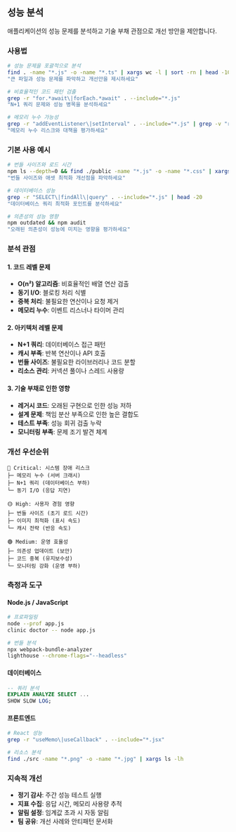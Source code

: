 ## 성능 분석

애플리케이션의 성능 문제를 분석하고 기술 부채 관점으로 개선 방안을 제안합니다.

### 사용법

```bash
# 성능 문제을 포괄적으로 분석
find . -name "*.js" -o -name "*.ts" | xargs wc -l | sort -rn | head -10
"큰 파일과 성능 문제를 파악하고 개선안을 제시하세요"

# 비효율적인 코드 패턴 검출
grep -r "for.*await\|forEach.*await" . --include="*.js"
"N+1 쿼리 문제와 성능 병목을 분석하세요"

# 메모리 누수 가능성
grep -r "addEventListener\|setInterval" . --include="*.js" | grep -v "removeEventListener\|clearInterval"
"메모리 누수 리스크와 대책을 평가하세요"
```

### 기본 사용 예시

```bash
# 번들 사이즈와 로드 시간
npm ls --depth=0 && find ./public -name "*.js" -o -name "*.css" | xargs ls -lh
"번들 사이즈와 애셋 최적화 개선점을 파악하세요"

# 데이터베이스 성능
grep -r "SELECT\|findAll\|query" . --include="*.js" | head -20
"데이터베이스 쿼리 최적화 포인트를 분석하세요"

# 의존성의 성능 영향
npm outdated && npm audit
"오래된 의존성이 성능에 미치는 영향을 평가하세요"
```

### 분석 관점

#### 1. 코드 레벨 문제

- **O(n²) 알고리즘**: 비효율적인 배열 연산 검출
- **동기 I/O**: 블로킹 처리 식별
- **중복 처리**: 불필요한 연산이나 요청 제거
- **메모리 누수**: 이벤트 리스너나 타이머 관리

#### 2. 아키텍처 레벨 문제

- **N+1 쿼리**: 데이터베이스 접근 패턴
- **캐시 부족**: 반복 연산이나 API 호출
- **번들 사이즈**: 불필요한 라이브러리나 코드 분할
- **리소스 관리**: 커넥션 풀이나 스레드 사용량

#### 3. 기술 부채로 인한 영향

- **레거시 코드**: 오래된 구현으로 인한 성능 저하
- **설계 문제**: 책임 분산 부족으로 인한 높은 결합도
- **테스트 부족**: 성능 회귀 검출 누락
- **모니터링 부족**: 문제 조기 발견 체계

### 개선 우선순위

```
🔴 Critical: 시스템 장애 리스크
├─ 메모리 누수 (서버 크래시)
├─ N+1 쿼리 (데이터베이스 부하)
└─ 동기 I/O (응답 지연)

🟡 High: 사용자 경험 영향
├─ 번들 사이즈 (초기 로드 시간)
├─ 이미지 최적화 (표시 속도)
└─ 캐시 전략 (반응 속도)

🟢 Medium: 운영 효율성
├─ 의존성 업데이트 (보안)
├─ 코드 중복 (유지보수성)
└─ 모니터링 강화 (운영 부하)
```

### 측정과 도구

#### Node.js / JavaScript

```bash
# 프로파일링
node --prof app.js
clinic doctor -- node app.js

# 번들 분석
npx webpack-bundle-analyzer
lighthouse --chrome-flags="--headless"
```

#### 데이터베이스

```sql
-- 쿼리 분석
EXPLAIN ANALYZE SELECT ...
SHOW SLOW LOG;
```

#### 프론트엔드

```bash
# React 성능
grep -r "useMemo\|useCallback" . --include="*.jsx"

# 리소스 분석
find ./src -name "*.png" -o -name "*.jpg" | xargs ls -lh
```

### 지속적 개선

- **정기 감사**: 주간 성능 테스트 실행
- **지표 수집**: 응답 시간, 메모리 사용량 추적
- **알림 설정**: 임계값 초과 시 자동 알림
- **팀 공유**: 개선 사례와 안티패턴 문서화